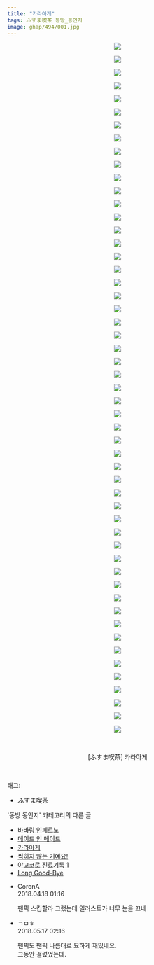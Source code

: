 ```yaml
---
title: "카라아게"
tags: ふすま喫茶 동방_동인지
image: ghap/494/001.jpg
---
```

<div class="article">
<p style="text-align: center; clear: none; float: none;"><img src="{{ site.nasurl }}/ghap/494/001.jpg"/></p>
<p style="text-align: center; clear: none; float: none;"><img src="{{ site.nasurl }}/ghap/494/002.jpg"/></p>
<p style="text-align: center; clear: none; float: none;"><img src="{{ site.nasurl }}/ghap/494/003.jpg"/></p>
<p style="text-align: center; clear: none; float: none;"><img src="{{ site.nasurl }}/ghap/494/004.jpg"/></p>
<p style="text-align: center; clear: none; float: none;"><img src="{{ site.nasurl }}/ghap/494/005.jpg"/></p>
<p style="text-align: center; clear: none; float: none;"><img src="{{ site.nasurl }}/ghap/494/006.jpg"/></p>
<p style="text-align: center; clear: none; float: none;"><img src="{{ site.nasurl }}/ghap/494/007.jpg"/></p>
<p style="text-align: center; clear: none; float: none;"><img src="{{ site.nasurl }}/ghap/494/008.jpg"/></p>
<p style="text-align: center; clear: none; float: none;"><img src="{{ site.nasurl }}/ghap/494/009.jpg"/></p>
<p style="text-align: center; clear: none; float: none;"><img src="{{ site.nasurl }}/ghap/494/010.jpg"/></p>
<p style="text-align: center; clear: none; float: none;"><img src="{{ site.nasurl }}/ghap/494/011.jpg"/></p>
<p style="text-align: center; clear: none; float: none;"><img src="{{ site.nasurl }}/ghap/494/012.jpg"/></p>
<p style="text-align: center; clear: none; float: none;"><img src="{{ site.nasurl }}/ghap/494/013.jpg"/></p>
<p style="text-align: center; clear: none; float: none;"><img src="{{ site.nasurl }}/ghap/494/014.jpg"/></p>
<p style="text-align: center; clear: none; float: none;"><img src="{{ site.nasurl }}/ghap/494/015.jpg"/></p>
<p style="text-align: center; clear: none; float: none;"><img src="{{ site.nasurl }}/ghap/494/016.jpg"/></p>
<p style="text-align: center; clear: none; float: none;"><img src="{{ site.nasurl }}/ghap/494/017.jpg"/></p>
<p style="text-align: center; clear: none; float: none;"><img src="{{ site.nasurl }}/ghap/494/018.jpg"/></p>
<p style="text-align: center; clear: none; float: none;"><img src="{{ site.nasurl }}/ghap/494/019.jpg"/></p>
<p style="text-align: center; clear: none; float: none;"><img src="{{ site.nasurl }}/ghap/494/020.jpg"/></p>
<p style="text-align: center; clear: none; float: none;"><img src="{{ site.nasurl }}/ghap/494/021.jpg"/></p>
<p style="text-align: center; clear: none; float: none;"><img src="{{ site.nasurl }}/ghap/494/022.jpg"/></p>
<p style="text-align: center; clear: none; float: none;"><img src="{{ site.nasurl }}/ghap/494/023.jpg"/></p>
<p style="text-align: center; clear: none; float: none;"><img src="{{ site.nasurl }}/ghap/494/024.jpg"/></p>
<p style="text-align: center; clear: none; float: none;"><img src="{{ site.nasurl }}/ghap/494/025.jpg"/></p>
<p style="text-align: center; clear: none; float: none;"><img src="{{ site.nasurl }}/ghap/494/026.jpg"/></p>
<p style="text-align: center; clear: none; float: none;"><img src="{{ site.nasurl }}/ghap/494/027.jpg"/></p>
<p style="text-align: center; clear: none; float: none;"><img src="{{ site.nasurl }}/ghap/494/028.jpg"/></p>
<p style="text-align: center; clear: none; float: none;"><img src="{{ site.nasurl }}/ghap/494/029.jpg"/></p>
<p style="text-align: center; clear: none; float: none;"><img src="{{ site.nasurl }}/ghap/494/030.jpg"/></p>
<p style="text-align: center; clear: none; float: none;"><img src="{{ site.nasurl }}/ghap/494/031.jpg"/></p>
<p style="text-align: center; clear: none; float: none;"><img src="{{ site.nasurl }}/ghap/494/032.jpg"/></p>
<p style="text-align: center; clear: none; float: none;"><img src="{{ site.nasurl }}/ghap/494/033.jpg"/></p>
<p style="text-align: center; clear: none; float: none;"><img src="{{ site.nasurl }}/ghap/494/034.jpg"/></p>
<p style="text-align: center; clear: none; float: none;"><img src="{{ site.nasurl }}/ghap/494/035.jpg"/></p>
<p style="text-align: center; clear: none; float: none;"><img src="{{ site.nasurl }}/ghap/494/036.jpg"/></p>
<p style="text-align: center; clear: none; float: none;"><img src="{{ site.nasurl }}/ghap/494/037.jpg"/></p>
<p style="text-align: center; clear: none; float: none;"><img src="{{ site.nasurl }}/ghap/494/038.jpg"/></p>
<p style="text-align: center; clear: none; float: none;"><img src="{{ site.nasurl }}/ghap/494/039.jpg"/></p>
<p style="text-align: center; clear: none; float: none;"><img src="{{ site.nasurl }}/ghap/494/040.jpg"/></p>
<p style="text-align: center; clear: none; float: none;"><img src="{{ site.nasurl }}/ghap/494/041.jpg"/></p>
<p style="text-align: center; clear: none; float: none;"><img src="{{ site.nasurl }}/ghap/494/042.jpg"/></p>
<p style="text-align: center; clear: none; float: none;"><img src="{{ site.nasurl }}/ghap/494/043.jpg"/></p>
<p style="text-align: center; clear: none; float: none;"><img src="{{ site.nasurl }}/ghap/494/044.jpg"/></p>
<p style="text-align: center; clear: none; float: none;"><img src="{{ site.nasurl }}/ghap/494/045.jpg"/></p>
<p style="text-align: center; clear: none; float: none;"><img src="{{ site.nasurl }}/ghap/494/046.jpg"/></p>
<p style="text-align: center; clear: none; float: none;"><img src="{{ site.nasurl }}/ghap/494/047.jpg"/></p>
<p style="text-align: center; clear: none; float: none;"><img src="{{ site.nasurl }}/ghap/494/048.jpg"/></p>
<p style="text-align: center; clear: none; float: none;"><img src="{{ site.nasurl }}/ghap/494/049.jpg"/></p>
<p style="text-align: center; clear: none; float: none;"><img src="{{ site.nasurl }}/ghap/494/050.jpg"/></p>
<p style="text-align: center; clear: none; float: none;"><img src="{{ site.nasurl }}/ghap/494/051.jpg"/></p>
<p style="text-align: center; clear: none; float: none;"><img src="{{ site.nasurl }}/ghap/494/052.jpg"/></p>
<p style="text-align: center; clear: none; float: none;"><img src="{{ site.nasurl }}/ghap/494/053.jpg"/></p>
<p style="text-align: center; clear: none; float: none;"><br/></p>
<p style="text-align: center; clear: none; float: none;">[ふすま喫茶] 카라아게</p>
<p><br/></p>
</div><div class="tagTrail">
<p>태그: </p>
<ul>
<li>ふすま喫茶</li>
</ul>
</div><div class="another">
<p>'동방 동인지' 카테고리의 다른 글</p>
<ul>
<li><a href="/2016-06-22-ghap_496">바바링 인페르노</a></li>
<li><a href="/2016-06-22-ghap_495">메이드 인 메이드</a></li>
<li><a href="/2016-06-22-ghap_494">카라아게</a></li>
<li><a href="/2016-06-22-ghap_493">찍히지 않는 거예요!</a></li>
<li><a href="/2016-06-22-ghap_492">야고코로 진료기록 1</a></li>
<li><a href="/2016-06-22-ghap_491">Long Good-Bye</a></li>
</ul>
</div><div class="cb_module cb_fluid">
<div class="cb_wrt cb_profile">
<div class="comment">
<ul>
<li class="cb_thumb_off" id="comment15240557">
<div class="cb_comment_area">
<div class="cb_info_area">
<div class="cb_section">
<span class="cb_nick_name">CoronA</span>
</div>
<div class="cb_section">
<span class="cb_date">2018.04.18 01:16 </span>
</div>
</div>
<div class="cb_dsc_comment">
<p class="cb_dsc">
											팬픽 스킵할라 그랬는데 일러스트가 너무 눈을 끄네
										</p>
</div>
</div></li>
<li class="cb_thumb_off" id="comment15257519">
<div class="cb_comment_area">
<div class="cb_info_area">
<div class="cb_section">
<span class="cb_nick_name">ㄱㅁㅎ</span>
</div>
<div class="cb_section">
<span class="cb_date">2018.05.17 02:16 </span>
</div>
</div>
<div class="cb_dsc_comment">
<p class="cb_dsc">
											팬픽도 팬픽 나름대로 묘하게 재밌네요.<br/>
그동안 걸렀었는데.
										</p>
</div>
</div></li>
</ul>
</div>
</div><!-- commentList close -->
</div>